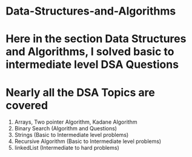 # Data-Structures-and-Algorithms
# Here in the section Data Structures and Algorithms, I solved basic to intermediate level DSA Questions
# Nearly all the DSA Topics are covered

1. Arrays, Two pointer Algorithm, Kadane Algorithm 
2. Binary Search (Algorithm and Questions)
3. Strings (Basic to Intermediate level problems)
4. Recursive Algorithm (Basic to Intermediate level problems)
5. linkedList (Intermediate to hard problems)

